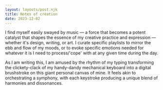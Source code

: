 ```yaml
---
layout: layouts/post.njk
title: Notes of creation
date: 2023-12-02
---
```

I find myself easily swayed by music — a force that becomes a potent catalyst that shapes the essence of my creative practice and expression — whether it's design, writing, or art. I curate specific playlists to mirror the ebb and flow of my moods, or to evoke specific emotions needed for whatever it is I need to process/'cope' with at any given time during the day.

As I am writing this, I am amused by the rhythm of my typing transforming the clickety-clack of my handy-dandy mechanical keyboard into a digital brushstroke on this giant personal canvas of mine. It feels akin to orchestrating a symphony, with each keystroke producing a unique blend of harmonies and dissonances.